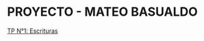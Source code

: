 ﻿# **PROYECTO - MATEO BASUALDO**

[TP N°1: Escrituras](https://www.tinkercad.com/things/0wjoBckppn4-tp1-escrituras?sharecode=skErMuX0W3VrSd-5erx8C1G6aR5Wq2rmVyLtkPnRrXI)

